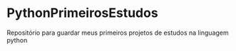 # PythonPrimeirosEstudos
Repositório para guardar meus primeiros projetos de estudos na linguagem python 
